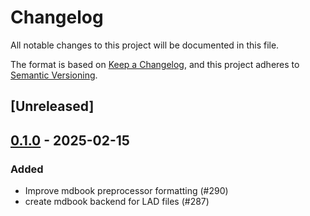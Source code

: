 # Changelog

All notable changes to this project will be documented in this file.

The format is based on [Keep a Changelog](https://keepachangelog.com/en/1.0.0/),
and this project adheres to [Semantic Versioning](https://semver.org/spec/v2.0.0.html).

## [Unreleased]

## [0.1.0](https://github.com/makspll/bevy_mod_scripting/releases/tag/mdbook_lad_preprocessor-v0.1.0) - 2025-02-15

### Added

- Improve mdbook preprocessor formatting (#290)
- create mdbook backend for LAD files (#287)
